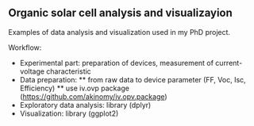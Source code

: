 ## Organic solar cell analysis and visualizayion

Examples of data analysis and visualization used in my PhD project.

Workflow: 
* Experimental part: preparation of devices, measurement of current-voltage characteristic
* Data preparation:
** from raw data to device parameter (FF, Voc, Isc, Efficiency) 
** use iv.ovp package (https://github.com/akinomy/iv.opv.package)
* Exploratory data analysis: library (dplyr)
* Visualization: library (ggplot2)
